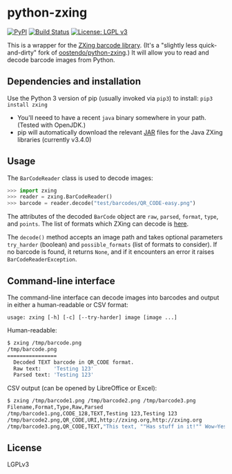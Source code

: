 # python-zxing

[![PyPI](https://img.shields.io/pypi/v/zxing.svg)](https://pypi.python.org/pypi/zxing)
[![Build Status](https://api.travis-ci.org/dlenski/python-zxing.png)](https://travis-ci.org/dlenski/python-zxing)
[![License: LGPL v3](https://img.shields.io/badge/License-LGPL%20v3-blue.svg)](https://www.gnu.org/licenses/lgpl-3.0)

This is a wrapper for the [ZXing barcode library](https://github.com/zxing/zxing). (It's a "slightly less quick-and-dirty" fork of [oostendo/python-zxing](https://github.com/oostendo/python-zxing).)
It will allow you to read and decode barcode images from Python.

## Dependencies and installation

Use the Python 3 version of pip (usually invoked via `pip3`) to install: `pip3 install zxing`

* You'll neeed to have a recent `java` binary somewhere in your path. (Tested with OpenJDK.)
* pip will automatically download the relevant [JAR](https://en.wikipedia.org/wiki/JAR_(file_format)) files for the Java ZXing libraries (currently v3.4.0)

## Usage

The `BarCodeReader` class is used to decode images:

```python
>>> import zxing
>>> reader = zxing.BarCodeReader()
>>> barcode = reader.decode("test/barcodes/QR_CODE-easy.png")
```

The attributes of the decoded `BarCode` object are `raw`, `parsed`, `format`, `type`, and `points`. The list of formats which ZXing can decode is
[here](https://zxing.github.io/zxing/apidocs/com/google/zxing/BarcodeFormat.html).

The `decode()` method accepts an image path and takes optional parameters `try_harder` (boolean) and `possible_formats` (list of formats to consider).
If no barcode is found, it returns `None`, and if it encounters an error it raises `BarCodeReaderException`.

## Command-line interface

The command-line interface can decode images into barcodes and output in either a human-readable or CSV format:

```
usage: zxing [-h] [-c] [--try-harder] image [image ...]
```

Human-readable:

```sh
$ zxing /tmp/barcode.png
/tmp/barcode.png
================
  Decoded TEXT barcode in QR_CODE format.
  Raw text:    'Testing 123'
  Parsed text: 'Testing 123'
```

CSV output (can be opened by LibreOffice or Excel):

```sh
$ zxing /tmp/barcode1.png /tmp/barcode2.png /tmp/barcode3.png
Filename,Format,Type,Raw,Parsed
/tmp/barcode1.png,CODE_128,TEXT,Testing 123,Testing 123
/tmp/barcode2.png,QR_CODE,URI,http://zxing.org,http://zxing.org
/tmp/barcode3.png,QR_CODE,TEXT,"This text, ""Has stuff in it!"" Wow⏎Yes it does!","This text, ""Has stuff in it!"" Wow⏎Yes it does!"
```

## License

LGPLv3

